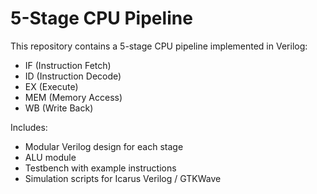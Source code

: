 # 5-Stage CPU Pipeline

This repository contains a 5-stage CPU pipeline implemented in Verilog:
- IF (Instruction Fetch)
- ID (Instruction Decode)
- EX (Execute)
- MEM (Memory Access)
- WB (Write Back)

Includes:
- Modular Verilog design for each stage
- ALU module
- Testbench with example instructions
- Simulation scripts for Icarus Verilog / GTKWave
